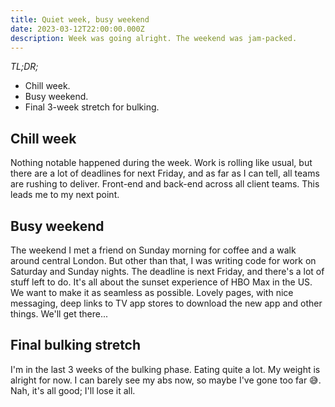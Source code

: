```yaml
---
title: Quiet week, busy weekend
date: 2023-03-12T22:00:00.000Z
description: Week was going alright. The weekend was jam-packed.
---
```

_TL;DR;_

* Chill week.
* Busy weekend.
* Final 3-week stretch for bulking.

## Chill week

Nothing notable happened during the week. Work is rolling like usual, but there are a lot of deadlines for next Friday, and as far as I can tell, all teams are rushing to deliver. Front-end and back-end across all client teams. This leads me to my next point.

## Busy weekend

The weekend I met a friend on Sunday morning for coffee and a walk around central London. But other than that, I was writing code for work on Saturday and Sunday nights. The deadline is next Friday, and there's a lot of stuff left to do. It's all about the sunset experience of HBO Max in the US. We want to make it as seamless as possible. Lovely pages, with nice messaging, deep links to TV app stores to download the new app and other things. We'll get there...

## Final bulking stretch

I'm in the last 3 weeks of the bulking phase. Eating quite a lot. My weight is alright for now. I  can barely see my abs now, so maybe I've gone too far 😅. Nah, it's all good; I'll lose it all.
